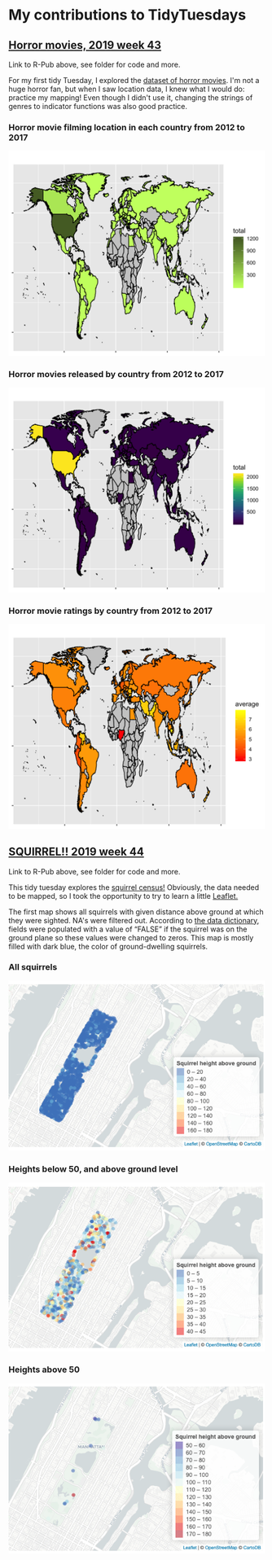 # My contributions to TidyTuesdays

## [Horror movies, 2019 week 43](http://rpubs.com/k-maciejewski/545898)

Link to R-Pub above, see folder for code and more.

For my first tidy Tuesday, I explored the [dataset of horror movies](https://github.com/rfordatascience/tidytuesday/tree/master/data/2019/2019-10-22). I'm not a huge horror fan, but when I saw location data, I knew what I would do: practice my mapping! Even though I didn't use it, changing the strings of genres to indicator functions was also good practice.

### Horror movie filming location in each country from 2012 to 2017

![](2019w43/TT_2019_w43-2-1.png)

### Horror movies released by country from 2012 to 2017

![](2019w43/TT_2019_w43-3-1.png)

### Horror movie ratings by country from 2012 to 2017

![](2019w43/TT_2019_w43-4-1.png)


## [SQUIRREL!! 2019 week 44](http://rpubs.com/k-maciejewski/547777)

Link to R-Pub above, see folder for code and more.

This tidy tuesday explores the [squirrel census!](https://www.thesquirrelcensus.com) Obviously, the data needed to be mapped, so I took the opportunity to try to learn a little [Leaflet.](https://leafletjs.com)

The first map shows all squirrels with given distance above ground at which they were sighted. NA's were filtered out. According to [the data dictionary](https://github.com/rfordatascience/tidytuesday/tree/master/data/2019/2019-10-29#data-dictionary), fields were populated with a value of “FALSE” if the squirrel was on the ground plane so these values were changed to zeros. This map is mostly filled with dark blue, the color of ground-dwelling squirrels.

### All squirrels

![](2019w44/Map1.png)

### Heights below 50, and above ground level

![](2019w44/Map2.png)

### Heights above 50 

![](2019w44/Map3.png)
